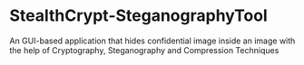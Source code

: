 # StealthCrypt-SteganographyTool
 An GUI-based application that hides confidential image inside an image with the help of Cryptography, Steganography and Compression Techniques
